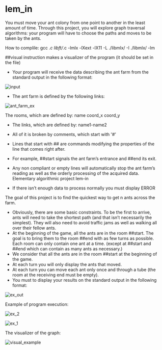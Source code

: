 # lem_in
You must move your ant colony from one point to another in the least amount of time.
Through this project, you will explore graph traversal algorithms: your program will have to choose the paths
and moves to be taken by the ants.

How to complile: gcc *.c libft/*.c -lmlx -lXext -lX11 -L ./libmlx/ -I ./libmlx/ -lm

##visual instruction makes a visualizer of the program (it should be set in the file)

* Your program will receive the data describing the ant farm from the standard output
in the following format:

![input](https://user-images.githubusercontent.com/28359156/30077205-c82b82a8-9283-11e7-9797-8e818b78d4a4.png)

* The ant farm is defined by the following links:

![ant_farm_ex](https://user-images.githubusercontent.com/28359156/30077207-c9da1da8-9283-11e7-98f2-3620fa6cfeb5.png)

The rooms, which are defined by: name coord_x coord_y
* The links, which are defined by: name1-name2
* All of it is broken by comments, which start with '#'

* Lines that start with ## are commands modifying the properties of the line that
comes right after.
* For example, ##start signals the ant farm’s entrance and ##end its exit.
* Any non compliant or empty lines will automatically stop the ant farm’s reading
as well as the orderly processing of the acquired data.
Elementary algorithmic project lem-in
* If there isn’t enough data to process normally you must display ERROR

The goal of this project is to find the quickest way to get n ants across the farm.
* Obviously, there are some basic constraints. To be the first to arrive, ants will need
to take the shortest path (and that isn’t necessarily the simplest). They will also
need to avoid traffic jams as well as walking all over their fellow ants.
* At the beginning of the game, all the ants are in the room ##start. The goal is
to bring them to the room ##end with as few turns as possible. Each room can
only contain one ant at a time. (except at ##start and ##end which can contain
as many ants as necessary.)
* We consider that all the ants are in the room ##start at the beginning of the game.
* At each turn you will only display the ants that moved.
* At each turn you can move each ant only once and through a tube (the room at
the receiving end must be empty).
* You must to display your results on the standard output in the following format:

![ex_out](https://user-images.githubusercontent.com/28359156/30077212-cbfdb630-9283-11e7-863c-110eff6c4b35.png)

Example of program execution:

![ex_2](https://user-images.githubusercontent.com/28359156/30077358-436b656e-9284-11e7-9913-6036218cc3fe.png)

![ex_1](https://user-images.githubusercontent.com/28359156/30077357-42ef57e4-9284-11e7-884d-b3b57f38d860.png)

The visualizer of the graph:

![visual_example](https://user-images.githubusercontent.com/28359156/30077354-42af43ca-9284-11e7-8b17-449759ddb371.png)
